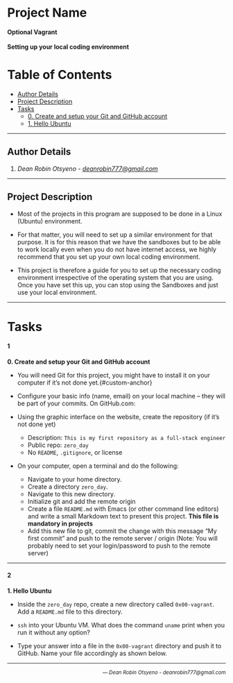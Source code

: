 # Project Name
**Optional Vagrant**
<br></br>
**Setting up your local coding environment**
# Table of Contents
- [Author Details](#author-details)
- [Project Description](#project-description)
- [Tasks](#tasks)
	- [0. Create and setup your Git and GitHub account](#1)
	- [1. Hello Ubuntu](#2)
---
## Author Details
1. *Dean Robin Otsyeno - deanrobin777@gmail.com*
---
## Project Description
- Most of the projects in this program are supposed to be done in a Linux (Ubuntu) environment.

- For that matter, you will need to set up a similar environment for that purpose. It is for this reason
that we have the sandboxes but to be able to work locally even when you do not have internet
access, we highly recommend that you set up your own local coding environment.

- This project is therefore a guide for you to set up the necessary coding environment irrespective
of the operating system that you are using. Once you have set this up, you can stop using the
Sandboxes and just use your local environment.
---
# Tasks
#### 1
**0. Create and setup your Git and GitHub account**
- You will need Git for this project, you might have to install it on your computer if it’s not done yet.{#custom-anchor}

- Configure your basic info (name, email) on your local machine – they will be part of your commits.
On GitHub.com:

- Using the graphic interface on the website, create the repository (if it’s not done yet)
	- Description: `This is my first repository as a full-stack engineer`
	- Public repo: `zero_day`
	- No `README`, `.gitignore`, or license
- On your computer, open a terminal and do the following:

	- Navigate to your home directory.
	- Create a directory `zero_day`.
	- Navigate to this new directory.
	- Initialize git and add the remote origin
	- Create a file `README.md` with Emacs (or other command line editors) and write a small Markdown text to present this project. **This file is mandatory in projects**
	- Add this new file to git, commit the change with this message “My first commit” and push to the remote server / origin (Note: You will probably need to set your login/password to push to the remote server)
---
#### 2
**1. Hello Ubuntu**
- Inside the `zero_day` repo, create a new directory called `0x00-vagrant`. Add a `README.md` file to this directory.

- `ssh` into your Ubuntu VM. What does the command `uname` print when you run it without any option?

- Type your answer into a file in the `0x00-vagrant` directory and push it to GitHub. Name your file accordingly as shown below.
---
<div align="right">
  <sub style="font-style: italic;">— Dean Robin Otsyeno - deanrobin777@gmail.com</sub>
</div>
